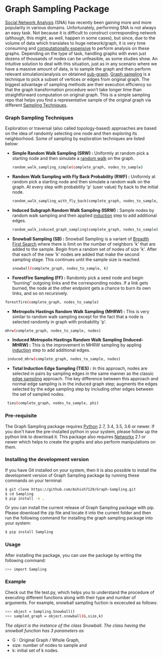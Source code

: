 # Graph Sampling Package

[Social Network Analysis](https://en.wikipedia.org/wiki/Social_network_analysis) (SNA) has recently been gaining more and more popularity in various domains. Unfortunately, performing SNA is not always an easy task. Not because it is difficult to construct corresponding network (although, this might, as well, happen in some cases), but since, due to the volume of data which translates to huge network/graph, it is very time consuming and [computationally expensive](https://en.wikipedia.org/wiki/Computational_complexity) to perform analysis on these graphs. Depending on the type of task, handling graphs with even just dozens of thousands of nodes can be unfeasible, as some studies show. An intuitive solution to deal with this situation, just as in any scenario where we have a massive amount of data, is to sample the graph and then perform relevant simulation/analysis on obtained [sub-graph](https://en.wikipedia.org/wiki/Subgraph).
[Graph sampling](https://en.wikipedia.org/wiki/Sampling_(statistics)) is a technique to pick a subset of vertices or edges from original graph. The biggest advantage of sampling methods are their execution efficiency so that the graph transformation procedure won’t take longer time than straightforward computation on original graph. This is a simple sampling repo that helps you find a representative sample of the original graph via different [Sampling Techniques](https://cs.stanford.edu/~jure/pubs/sampling-kdd06.pdf). 

### Graph Sampling Techniques
Exploration or traversal (also called topology-based) approaches are based on the idea of randomly selecting one node and then exploring its neighborhood. Some of sampling by exploration techniques are listed below:
  - **Simple Random Walk Sampling (SRW) :** Uniformly at random pick a starting node and then simulate a [random walk](https://people.math.osu.edu/husen.1/teaching/571/random_walks.pdf) on the graph.
    ```sh 
    random_walk_sampling_simple(complete_graph, nodes_to_sample)
    ```
  - **Random Walk Sampling with Fly Back Probability (RWF) :** Uniformly at random pick a starting node and then simulate a random walk on the graph. At every step with probability 'p' (user value) fly back to the initial node.
    ```sh 
    random_walk_sampling_with_fly_back(complete_graph, nodes_to_sample, fly_back_prob)
    ```
  - **Induced Subgraph Random Walk Sampling (ISRW) :** Sample nodes by random walk sampling and then applied [induction](https://en.wikipedia.org/wiki/Induced_subgraph) step to add additional edges.
     ```sh 
    random_walk_induced_graph_sampling(complete_graph, nodes_to_sample)
     ```
  - **Snowball Sampling (SB) :** Snowball Sampling is a variant of [Breadth First Search](https://en.wikipedia.org/wiki/Breadth-first_search) where there is limit on the number of neighbors 'k' that are added to the sample. Begin from a random set of nodes of size 'k'. After that each of the new 'k' nodes are added that make the second sampling stage. This continues until the sample size is reached.
     ```sh 
    snowball(complete_graph, nodes_to_sample, k) 
     ```
  - **ForestFire Sampling (FF) :** Randomly pick a seed node and begin “burning” outgoing links and the corresponding nodes. If a link gets burned, the node at the other endpoint gets a chance to burn its own links, and so on recursively.
   ```sh 
   forestfire(complete_graph, nodes_to_sample) 
  ```
  - **Metropolis Hastings Random Walk Sampling (MHRW) :** This is very similar to random walk sampling except for the fact that a node is selected randomly in graph with probability 'p'.
   ```sh  
   mhrw(complete_graph, nodes_to_sample, nodes) 
   ```
   - **Induced Metropolis Hastings Random Walk Sampling (Induced-MHRW) :** This is the improvement in MHRW sampling by appling [induction](https://en.wikipedia.org/wiki/Induced_subgraph) step to add additional edges.
  ```sh  
   induced_mhrw(complete_graph, nodes_to_sample, nodes) 
   ```
   - **Total Induction Edge Sampling (TIES) :** In this approach, nodes are selected in pairs by sampling edges in the same manner as the classic [edge sampling](https://docs.lib.purdue.edu/cgi/viewcontent.cgi?article=2743&context=cstech) approach. The key difference between this approach and normal edge sampling is in the induced graph step; augments the edges selected by the edge sampling step by including other edges between the set of sampled nodes.
  ```sh 
   ties(complete_graph, nodes_to_sample, phi)
  ```
  
  

### Pre-requisite
The Graph Sampling package requires [Python](https://www.python.org/downloads/) 2.7, 3.4, 3.5, 3.6 or newer. If you don't have the pre-installed python in your system, please follow up the python link to download it. This package also requires [Networkx](https://networkx.github.io/documentation/latest/install.html) 2.1 or newer which helps to create the graphs and also perform manipulations on them.

### Installing the development version
If you have Git installed on your system, then it is also possible to install the development version of Graph Sampling package by running these commands on your terminal:
```sh
$ git clone https://github.com/Ashish7129/Graph-Sampling.git
$ cd Sampling
$ pip install -e .
```
Or you can install the current release of Graph Sampling package with pip. Please download the zip file and locate it into the current folder and then run the following command for installing the graph sampling package into your system:
```sh
$ pip install Sampling
```

### Usage

After installing the package, you can use the package by writing the following command:
```sh
>>> import Sampling 
```
### Example
Check out the file test.py, which helps you to understand the procedure of executing different functions along with their type and number of arguments. For example, snowball sampling fuction is excecuted as follows:
```sh
>>> object = Sampling.Snowball()             
>>> sampled_graph = object.snowball(G,size,k) 
```
*The object is the instance of the class Snowball. The class having the snowball function has 3 parameters as*
  - G : Original Graph / Whole Graph, 
  - size: number of nodes to sample and 
  - k: initial set of k nodes.


